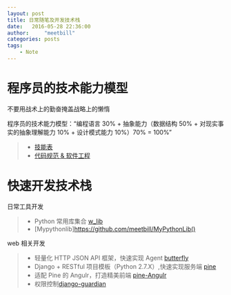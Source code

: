 ```yaml
---
layout: post
title: 日常随笔及开发技术栈
date:   2016-05-28 22:36:00
author:     "meetbill"
categories: posts
tags:
    - Note
---
```


# 程序员的技术能力模型

不要用战术上的勤奋掩盖战略上的懒惰

程序员的技术能力模型：“编程语言 30% + 抽象能力（数据结构 50% + 对现实事实的抽象理解能力 10% + 设计模式能力 10%）70% = 100%”

> * [技能表](https://github.com/meetbill/skill_sheet)
> * [代码规范 & 软件工程](https://github.com/meetbill/code_style)

# 快速开发技术栈

日常工具开发

> * Python 常用库集合 [w_lib](https://github.com/meetbill/w_lib)
> * [Mypythonlib]https://github.com/meetbill/MyPythonLib()

web 相关开发

> * 轻量化 HTTP JSON API 框架，快速实现 Agent [butterfly](https://github.com/meetbill/butterfly)
> * Django + RESTful 项目模板（Python 2.7.X）,快速实现服务端 [pine](https://github.com/meetbill/pine)
> * 适配 Pine 的 Angulr，打造精美前端 [pine-Angulr](https://github.com/meetbill/pine-Angulr)
> * 权限控制[django-guardian](https://github.com/meetbill/django-guardian)
